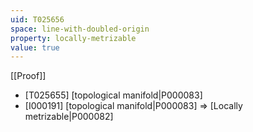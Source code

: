 ```yaml
---
uid: T025656
space: line-with-doubled-origin
property: locally-metrizable
value: true
---
```

[[Proof]]

* [T025655] [topological manifold|P000083]
* [I000191] [topological manifold|P000083] => [Locally metrizable|P000082]

